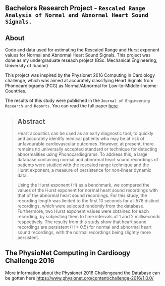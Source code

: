 ## Bachelors Research Project -  `Rescaled Range Analysis of Normal and Abnormal Heart Sound Signals.`

## About
Code and data used for estimating the Rescaled Range and Hurst exponent values for Normal and Abnormal Heart Sound Signals. This project was done as my undergraduate reseach project (BSc. Mechanical Engineering, University of Ibadan)

This project was inspired by the Physionet 2016 Computing in Cardiology challenge, which was aimed at accurately classifying Heart Signals from Phonocardiograms (PCG) as Normal/Abnormal for Low-to-Middle-Income-Countries.

The results of this study were published in the `Journal of Engineering Research and Reports`. You can read the full paper <a href = "https://doi.org/10.9734/jerr/2019/v7i316971"> here </a>

> ## Abstract 
> Heart acoustics can be used as an early diagnostic tool, to quickly and accurately identify medical patients who may be at risk of unfavourable cardiovascular outcomes. However, at present, there remains no universally accepted standard or technique for detecting abnormalities using Phonocardiograms. To address this, a large database containing normal and abnormal heart sound recordings of patients were studied with the rescaled range technique and the Hurst exponent, a measure of persistence for non-linear dynamic data. 
>
> Using the Hurst exponent (H) as a benchmark, we compared the values of the Hurst exponent for normal heart sound recordings with that of the abnormal heart sound recordings. For this study, the recording length was limited to the first 10 seconds for all 578 distinct recordings, which were selected randomly from the database. Furthermore, two Hurst exponent values were obtained for each recording, by subjecting them to time intervals of 1 and 2 milliseconds respectively. The results from this study show that heart sound recordings are persistent (H > 0.5) for normal and abnormal heart sound recordings, with the normal recordings being slightly more persistent.

## The PhysioNet Computing in Cardioogy Challenge 2016
More information about the Physionet 2016 Challengeand the Database can be gotten here
https://www.physionet.org/content/challenge-2016/1.0.0/

